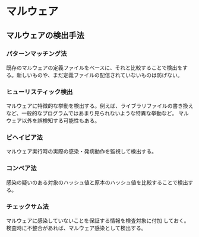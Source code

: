 # マルウェア

## マルウェアの検出手法

### パターンマッチング法

既存のマルウェアの定義ファイルをベースに、それと比較することで検出をする。新しいものや、まだ定義ファイルの配信されていないものは防げない。

### ヒューリスティック検出

マルウェアに特徴的な挙動を検出する。例えば、ライブラリファイルの書き換えなど、一般的なプログラムではあまり見られないような特異な挙動など。
マルウェア以外を誤検知する可能性もある。

### ビヘイビア法

マルウェア実行時の実際の感染・発病動作を監視して検出する。

### コンペア法

感染の疑いのある対象のハッシュ値と原本のハッシュ値を比較することで検出する。

### チェックサム法

マルウェアに感染していないことを保証する情報を検査対象に付加
しておく。検査時に不整合があれば、マルウェア感染として検出する。
